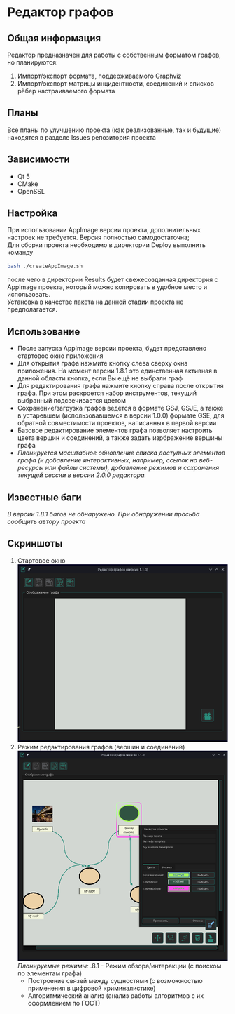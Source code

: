 # Редактор графов

## Общая информация
Редактор предназначен для работы с собственным форматом графов, но планируются:
1) Импорт/экспорт формата, поддерживаемого Graphviz
2) Импорт/экспорт матрицы инцидентности, соединений и списков рёбер настраиваемого формата

## Планы
Все планы по улучшению проекта (как реализованные, так и будущие) находятся в разделе Issues репозитория проекта

## Зависимости
- Qt 5
- CMake
- OpenSSL

## Настройка
При использовании AppImage версии проекта, дополнительных настроек не требуется. Версия полностью самодостаточна;  
Для сборки проекта необходимо в директории Deploy выполнить команду  
```bash
bash ./createAppImage.sh
```
после чего в директории Results будет свежесозданная директория с AppImage проекта, который можно копировать в удобное место и использовать.  
Установка в качестве пакета на данной стадии проекта не предполагается.

## Использование
- После запуска AppImage версии проекта, будет представлено стартовое окно приложения
- Для открытия графа нажмите кнопку слева сверху окна приложения. На момент версии 1.8.1 это единственная активная в данной области кнопка, если Вы ещё не выбрали граф
- Для редактирования графа нажмите кнопку справа после открытия графа. При этом раскроется набор инструментов, текущий выбранный подсвечивается цветом
- Сохранение/загрузка графов ведётся в формате GSJ, GSJE, а также в устаревшем (использовавшемся в версии 1.0.0) формате GSE, для обратной совместимости проектов, написанных в первой версии
- Базовое редактирование элементов графа позволяет настроить цвета вершин и соединений, а также задать изрбражение вершины графа
- _Планируется масштабное обновление списка доступных элементов графа (и добавление интерактивных, например, ссылок на веб-ресурсы или файлы системы), добавление режимов и сохранения текущей сессии в версии 2.0.0 редактора._

## Известные баги
_В версии 1.8.1 багов не обнаружено. При обнаружении просьба сообщить автору проекта_

## Скриншоты
1. Стартовое окно  
![Старовое окно](./DATA/readme/start.png)
2. Режим редактирования графов (вершин и соединений)  
![Процесс редактирования графа](./DATA/readme/editmode.png)
   _Планируемые режимы:_
.8.1   - Режим обзора/интеракции (с поиском по элементам графа)
   - Построение связей между сущностями (с возможностью применения в цифровой криминалистике)
   - Алгоритмический анализ (анализ работы алгоритмов с их оформлением по ГОСТ)